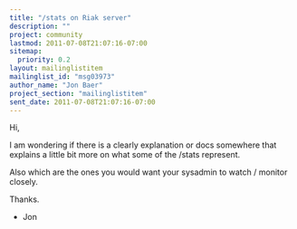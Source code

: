 ```yaml
---
title: "/stats on Riak server"
description: ""
project: community
lastmod: 2011-07-08T21:07:16-07:00
sitemap:
  priority: 0.2
layout: mailinglistitem
mailinglist_id: "msg03973"
author_name: "Jon Baer"
project_section: "mailinglistitem"
sent_date: 2011-07-08T21:07:16-07:00
---
```



Hi,

I am wondering if there is a clearly explanation or docs somewhere that 
explains a little bit more on what some of the /stats represent.

Also which are the ones you would want your sysadmin to watch / monitor closely.

Thanks.

- Jon

